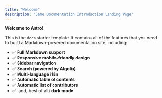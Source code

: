 ```yaml
---
title: "Welcome"
description: "Game Documentation Introduction Landing Page"
---
```


**Welcome to Astro!**

This is the `docs` starter template. It contains all of the features that you need to build a Markdown-powered documentation site, including:

- ✅ **Full Markdown support**
- ✅ **Responsive mobile-friendly design**
- ✅ **Sidebar navigation**
- ✅ **Search (powered by Algolia)**
- ✅ **Multi-language i18n**
- ✅ **Automatic table of contents**
- ✅ **Automatic list of contributors**
- ✅ (and, best of all) **dark mode**